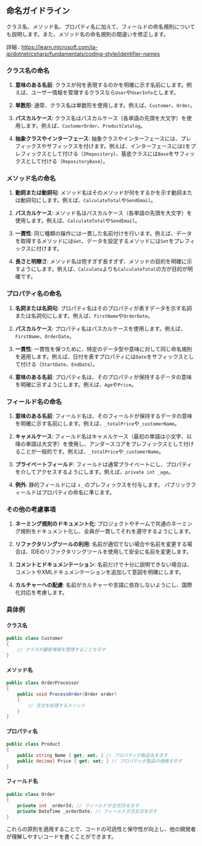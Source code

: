 ## 命名ガイドライン

クラス名、メソッド名、プロパティ名に加えて、フィールドの命名規則についても説明します。また、メソッド名の命名規則の間違いを修正します。

詳細 : https://learn.microsoft.com/ja-jp/dotnet/csharp/fundamentals/coding-style/identifier-names

### クラス名の命名

1. **意味のある名前**:
   クラスが何を表現するのかを明確に示す名前にします。例えば、ユーザー情報を管理するクラスなら`User`や`UserInfo`とします。

2. **単数形**:
   通常、クラス名は単数形を使用します。例えば、`Customer`、`Order`。

3. **パスカルケース**:
   クラス名はパスカルケース（各単語の先頭を大文字）を使用します。例えば、`CustomerOrder`、`ProductCatalog`。

4. **抽象クラスやインターフェース**:
   抽象クラスやインターフェースには、プレフィックスやサフィックスを付けます。例えば、インターフェースには`I`をプレフィックスとして付ける（`IRepository`）、基底クラスには`Base`をサフィックスとして付ける（`RepositoryBase`）。

### メソッド名の命名

1. **動詞または動詞句**:
   メソッド名はそのメソッドが何をするかを示す動詞または動詞句にします。例えば、`CalculateTotal`や`SendEmail`。

2. **パスカルケース**:
   メソッド名はパスカルケース（各単語の先頭を大文字）を使用します。例えば、`CalculateTotal`や`SendEmail`。

3. **一貫性**:
   同じ種類の操作には一貫した名前付けを行います。例えば、データを取得するメソッドには`Get`、データを設定するメソッドには`Set`をプレフィックスに付けます。

4. **長さと明瞭さ**:
   メソッド名は短すぎず長すぎず、メソッドの目的を明確に示すようにします。例えば、`Calculate`よりも`CalculateTotal`の方が目的が明確です。

### プロパティ名の命名

1. **名詞または名詞句**:
   プロパティ名はそのプロパティが表すデータを示す名詞または名詞句にします。例えば、`FirstName`や`OrderDate`。

2. **パスカルケース**:
   プロパティ名はパスカルケースを使用します。例えば、`FirstName`、`OrderDate`。

3. **一貫性**:
   一貫性を保つために、特定のデータ型や意味に対して同じ命名規則を適用します。例えば、日付を表すプロパティには`Date`をサフィックスとして付ける（`StartDate`、`EndDate`）。

4. **意味のある名前**:
   プロパティ名は、そのプロパティが保持するデータの意味を明確に示すようにします。例えば、`Age`や`Price`。

### フィールド名の命名

1. **意味のある名前**:
   フィールド名は、そのフィールドが保持するデータの意味を明確に示す名前にします。例えば、`_totalPrice`や`_customerName`。

2. **キャメルケース**:
   フィールド名はキャメルケース（最初の単語は小文字、以降の単語は大文字）を使用し、アンダースコアをプレフィックスとして付けることが一般的です。例えば、`_totalPrice`や`_customerName`。

3. **プライベートフィールド**:
   フィールドは通常プライベートにし、プロパティを介してアクセスするようにします。例えば、`private int _age`。

4. **例外**:
   静的フィールドには `s_` のプレフィックスを付与します。
   パブリックフィールドはプロパティの命名に準じます。

### その他の考慮事項

1. **ネーミング規則のドキュメント化**:
   プロジェクトやチームで共通のネーミング規則をドキュメント化し、全員が一貫してそれを遵守するようにします。

2. **リファクタリングツールの利用**:
   名前が適切でない場合や名前を変更する場合は、IDEのリファクタリングツールを使用して安全に名前を変更します。

3. **コメントとドキュメンテーション**:
   名前だけで十分に説明できない場合は、コメントやXMLドキュメンテーションを追加して意図を明確にします。

4. **カルチャーへの配慮**:
   名前がカルチャーや言語に依存しないようにし、国際化対応を考慮します。

### 具体例

#### クラス名

```csharp
public class Customer
{
    // クラスが顧客情報を管理することを示す
}
```

#### メソッド名

```csharp
public class OrderProcessor
{
    public void ProcessOrder(Order order)
    {
        // 注文を処理するメソッド
    }
}
```

#### プロパティ名

```csharp
public class Product
{
    public string Name { get; set; } // プロパティが製品名を示す
    public decimal Price { get; set; } // プロパティが製品の価格を示す
}
```

#### フィールド名

```csharp
public class Order
{
    private int _orderId; // フィールドが注文IDを示す
    private DateTime _orderDate; // フィールドが注文日を示す
}
```

これらの原則を適用することで、コードの可読性と保守性が向上し、他の開発者が理解しやすいコードを書くことができます。